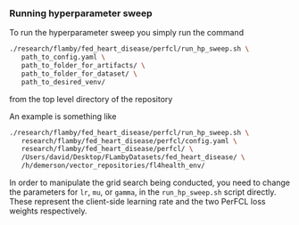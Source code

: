 ### Running hyperparameter sweep

To run the hyperparameter sweep you simply run the command

```bash
./research/flamby/fed_heart_disease/perfcl/run_hp_sweep.sh \
   path_to_config.yaml \
   path_to_folder_for_artifacts/ \
   path_to_folder_for_dataset/ \
   path_to_desired_venv/
```

from the top level directory of the repository

An example is something like
``` bash
./research/flamby/fed_heart_disease/perfcl/run_hp_sweep.sh \
   research/flamby/fed_heart_disease/perfcl/config.yaml \
   research/flamby/fed_heart_disease/perfcl/ \
   /Users/david/Desktop/FLambyDatasets/fed_heart_disease/ \
   /h/demerson/vector_repositories/fl4health_env/
```

In order to manipulate the grid search being conducted, you need to change the parameters for `lr`, `mu`, or `gamma`, in the `run_hp_sweep.sh` script directly. These represent the client-side learning rate and the two PerFCL loss weights respectively.
